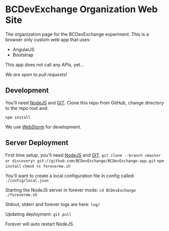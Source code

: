 # BCDevExchange Organization Web Site #
The organization page for the BCDevExchange experiment.  This is a browser only custom web app that uses:

-  AngularJS 
-  Bootstrap

This app does not call any APIs, yet...

*We are open to pull requests!*

## Development ##

You'll need [NodeJS](http://nodejs.org/) and [GIT](http://git-scm.com/downloads). Clone this repo from GitHub, change directory to the repo root and:

`npm install `

We use [WebStorm](https://www.jetbrains.com/webstorm/download/) for development.  

## Server Deployment ##

First time setup, you'll need [NodeJS](http://nodejs.org/) and [GIT](http://git-scm.com/downloads).
`git clone --branch <master or discovery> git://github.com/BCDevExchange/BCDevExchange-app.git`
`npm install`
`chmod +x foreverme.sh`

You'll want to create a local configuration file in config called:
`./config/local.json`

Starting the NodeJS server in forever mode:
`cd BCDevExchange`
`./foreverme.sh`

Stdout, stderr and forever logs are here:
`log/`

Updating deployment:
`git pull`

Forever will auto restart NodeJS.


